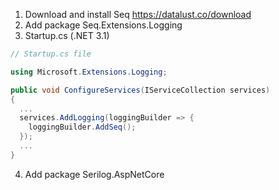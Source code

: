 1. Download and install Seq https://datalust.co/download
2. Add package Seq.Extensions.Logging
3. Startup.cs (.NET 3.1)
```csharp
// Startup.cs file

using Microsoft.Extensions.Logging;

public void ConfigureServices(IServiceCollection services)
{
  ...  
  services.AddLogging(loggingBuilder => {
    loggingBuilder.AddSeq();
  });
  ...
}
```
4. Add package Serilog.AspNetCore
